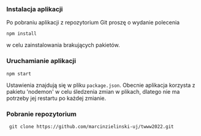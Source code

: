 ### Instalacja aplikacji
Po pobraniu aplikacji z repozytorium Git proszę o wydanie polecenia 
```
npm install
```
w celu zainstalowania brakujących pakietów.

### Uruchamianie aplikacji
```
npm start 
```
Ustawienia znajdują się w pliku `package.json`. 
Obecnie aplikacja korzysta z pakietu 'nodemon' w celu śledzenia zmian w plikach, dlatego nie ma potrzeby jej restartu po każdej zmianie. 

### Pobranie repozytorium
```
 git clone https://github.com/marcinzielinski-uj/twww2022.git
```
